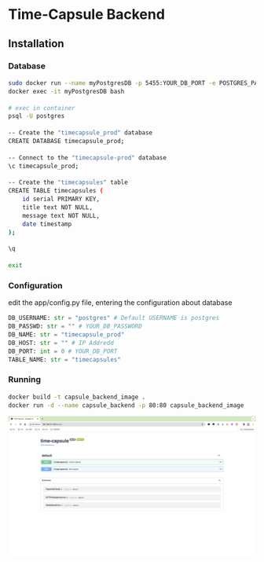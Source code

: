 # Time-Capsule Backend

## Installation
### Database
```bash
sudo docker run --name myPostgresDB -p 5455:YOUR_DB_PORT -e POSTGRES_PASSWORD=YOUR_DB_PASSWORD -d postgres
docker exec -it myPostgresDB bash

# exec in container
psql -U postgres

-- Create the "timecapsule_prod" database
CREATE DATABASE timecapsule_prod;

-- Connect to the "timecapsule-prod" database
\c timecapsule_prod;

-- Create the "timecapsules" table
CREATE TABLE timecapsules (
    id serial PRIMARY KEY,
    title text NOT NULL,
    message text NOT NULL,
    date timestamp
);

\q

exit
```
### Configuration
edit the app/config.py file, entering the configuration about database
```python
DB_USERNAME: str = "postgres" # Default USERNAME is postgres
DB_PASSWD: str = "" # YOUR_DB_PASSWORD
DB_NAME: str = "timecapsule_prod"
DB_HOST: str = "" # IP Addredd
DB_PORT: int = 0 # YOUR_DB_PORT
TABLE_NAME: str = "timecapsules"
```
### Running
```bash
docker build -t capsule_backend_image .
docker run -d --name capsule_backend -p 80:80 capsule_backend_image
```

![main_page](.github/main_page.jpg)
